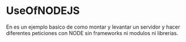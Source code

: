 # UseOfNODEJS
En es un ejemplo basico de como montar y levantar un servidor y hacer diferentes peticiones con NODE sin frameworks ni modulos ni librerias.
